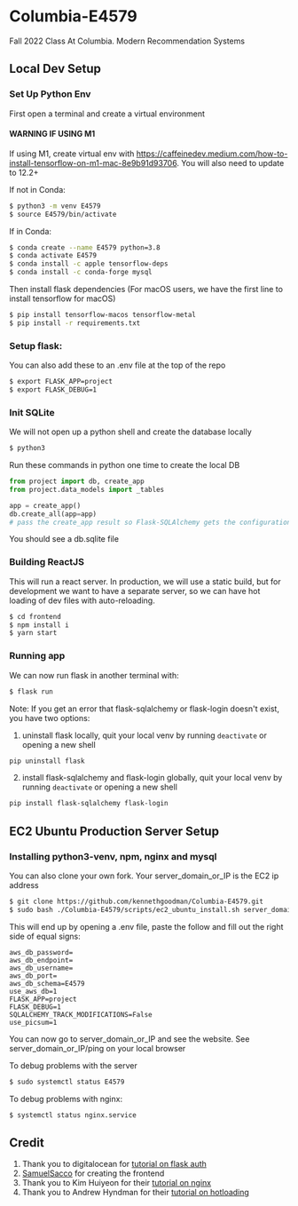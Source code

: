 # Columbia-E4579
Fall 2022 Class At Columbia. Modern Recommendation Systems

## Local Dev Setup

### Set Up Python Env
First open a terminal and create a virtual environment

#### WARNING IF USING M1
If using M1, create virtual env with https://caffeinedev.medium.com/how-to-install-tensorflow-on-m1-mac-8e9b91d93706. 
You will also need to update to 12.2+

If not in Conda:

```bash
$ python3 -m venv E4579  
$ source E4579/bin/activate
```

If in Conda:
```bash
$ conda create --name E4579 python=3.8
$ conda activate E4579
$ conda install -c apple tensorflow-deps
$ conda install -c conda-forge mysql
```


Then install flask dependencies (For macOS users, we have the first line to install tensorflow for macOS)
```bash
$ pip install tensorflow-macos tensorflow-metal
$ pip install -r requirements.txt
```

### Setup flask:

You can also add these to an .env file at the top of the repo
```bash
$ export FLASK_APP=project
$ export FLASK_DEBUG=1
```

### Init SQLite

We will not open up a python shell and create the database locally
```bash
$ python3
```

Run these commands in python one time to create the local DB

```python
from project import db, create_app
from project.data_models import _tables

app = create_app()
db.create_all(app=app)
# pass the create_app result so Flask-SQLAlchemy gets the configuration.
```
You should see a db.sqlite file

### Building ReactJS
This will run a react server. In production, we will use a static build, but for development we
want to have a separate server, so we can have hot loading of dev files with auto-reloading.
```bash
$ cd frontend
$ npm install i
$ yarn start
```

### Running app
We can now run flask in another terminal with:
```bash
$ flask run
```

Note: If you get an error that flask-sqlalchemy or flask-login doesn't exist, you have two options:
1. uninstall flask locally, quit your local venv by running `deactivate` or opening a new shell
```bash
pip uninstall flask
```
2. install flask-sqlalchemy and flask-login globally, quit your local venv by running `deactivate` or opening a new shell
```bash
pip install flask-sqlalchemy flask-login
```

## EC2 Ubuntu Production Server Setup

### Installing python3-venv, npm, nginx and mysql

You can also clone your own fork. Your server_domain_or_IP is the EC2 ip address
```bash
$ git clone https://github.com/kennethgoodman/Columbia-E4579.git
$ sudo bash ./Columbia-E4579/scripts/ec2_ubuntu_install.sh server_domain_or_IP
```

This will end up by opening a .env file, paste the follow and fill out the right side of equal signs:
```text
aws_db_password=
aws_db_endpoint=
aws_db_username=
aws_db_port=
aws_db_schema=E4579
use_aws_db=1
FLASK_APP=project
FLASK_DEBUG=1
SQLALCHEMY_TRACK_MODIFICATIONS=False
use_picsum=1
```

You can now go to server_domain_or_IP and see the website. See server_domain_or_IP/ping on your local browser

To debug problems with the server
```bash
$ sudo systemctl status E4579
```

To debug problems with nginx:
```bash
$ systemctl status nginx.service
```

## Credit
1. Thank you to digitalocean for [tutorial on flask auth](https://www.digitalocean.com/community/tutorials/how-to-add-authentication-to-your-app-with-flask-login)
2. [SamuelSacco](https://github.com/SamuelSacco) for creating the frontend
3. Thank you to Kim Huiyeon for their [tutorial on nginx](https://medium.com/techfront/step-by-step-visual-guide-on-deploying-a-flask-application-on-aws-ec2-8e3e8b82c4f7)
4. Thank you to Andrew Hyndman for their [tutorial on hotloading](https://ajhyndman.medium.com/hot-reloading-with-react-and-flask-b5dae60d9898)